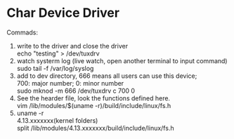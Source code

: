 # Char Device Driver

Commads:
1. write to the driver and close the driver  
   echo "testing" > /dev/tuxdrv  
2. watch systerm log  (live watch, open another terminal to input command)  
   sudo tail -f /var/log/syslog
3. add to dev directory, 666 means all users can use this device;  
   700: major number; 0: minor number  
   sudo mknod -m 666 /dev/tuxdrv c 700 0
4. See the hearder file, look the functions defined here.  
   vim /lib/modules/$(uname -r)/build/include/linux/fs.h  
5. uname -r  
   4.13.xxxxxxx(kernel folders)  
   split /lib/modules/4.13.xxxxxxx/build/include/linux/fs.h  
